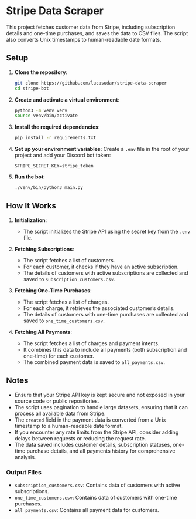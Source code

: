 # Stripe Data Scraper

This project fetches customer data from Stripe, including subscription details and one-time purchases, and saves the data to CSV files. The script also converts Unix timestamps to human-readable date formats.

## Setup

1. **Clone the repository**:
    ```bash
    git clone https://github.com/lucasudar/stripe-data-scraper
    cd stripe-bot
    ```

2. **Create and activate a virtual environment**:
    ```bash
    python3 -m venv venv
    source venv/bin/activate
    ```

3. **Install the required dependencies**:
    ```bash
    pip install -r requirements.txt
    ```

4. **Set up your environment variables**:
    Create a `.env` file in the root of your project and add your Discord bot token:
    ```env
    STRIPE_SECRET_KEY=stripe_token
    ```

5. **Run the bot**:
    ```bash
    ./venv/bin/python3 main.py
    ```

## How It Works

1. **Initialization**:
    - The script initializes the Stripe API using the secret key from the `.env` file.

2. **Fetching Subscriptions**:
    - The script fetches a list of customers.
    - For each customer, it checks if they have an active subscription.
    - The details of customers with active subscriptions are collected and saved to `subscription_customers.csv`.

3. **Fetching One-Time Purchases**:
    - The script fetches a list of charges.
    - For each charge, it retrieves the associated customer’s details.
    - The details of customers with one-time purchases are collected and saved to `one_time_customers.csv`.

4. **Fetching All Payments**:
    - The script fetches a list of charges and payment intents.
    - It combines this data to include all payments (both subscription and one-time) for each customer.
    - The combined payment data is saved to `all_payments.csv`.

## Notes

- Ensure that your Stripe API key is kept secure and not exposed in your source code or public repositories.
- The script uses pagination to handle large datasets, ensuring that it can process all available data from Stripe.
- The `created` field in the payment data is converted from a Unix timestamp to a human-readable date format.
- If you encounter any rate limits from the Stripe API, consider adding delays between requests or reducing the request rate.
- The data saved includes customer details, subscription statuses, one-time purchase details, and all payments history for comprehensive analysis.

### Output Files

- `subscription_customers.csv`: Contains data of customers with active subscriptions.
- `one_time_customers.csv`: Contains data of customers with one-time purchases.
- `all_payments.csv`: Contains all payment data for customers.
